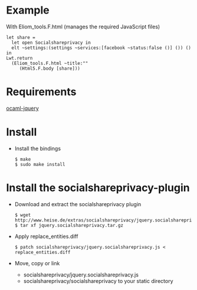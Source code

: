 
Example
=======

With Eliom_tools.F.html (manages the required JavaScript files)


    let share =
      let open Socialshareprivacy in
      elt ~settings:(settings ~services:[facebook ~status:false ()] ()) ()
    in
    Lwt.return
      (Eliom_tools.F.html ~title:""
         (Html5.F.body [share]))

Requirements
============

[ocaml-jquery](https://github.com/balat/ocaml-jquery)

Install
=======

 - Install the bindings

       $ make
       $ sudo make install

Install the socialshareprivacy-plugin
=====================================

 - Download and extract the socialshareprivacy plugin

       $ wget http://www.heise.de/extras/socialshareprivacy/jquery.socialshareprivacy.tar.gz
       $ tar xf jquery.socialshareprivacy.tar.gz

 - Apply replace_entities.diff

       $ patch socialshareprivacy/jquery.socialshareprivacy.js < replace_entities.diff

 - Move, copy or link
     - socialshareprivacy/jquery.socialshareprivacy.js
     - socialshareprivacy/socialshareprivacy
   to your static directory
